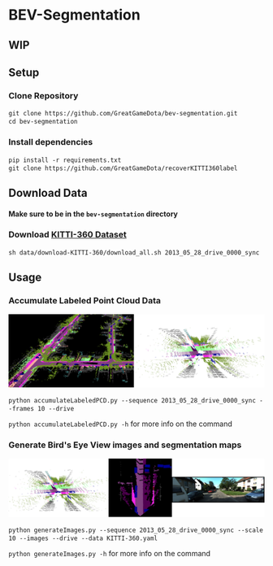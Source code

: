 
# BEV-Segmentation

## WIP

## Setup

### Clone Repository
```
git clone https://github.com/GreatGameDota/bev-segmentation.git
cd bev-segmentation
```  

### Install dependencies
```
pip install -r requirements.txt
git clone https://github.com/GreatGameDota/recoverKITTI360label
```  

## Download Data
#### Make sure to be in the `bev-segmentation` directory
### Download [KITTI-360 Dataset](http://www.cvlibs.net/datasets/kitti-360/)
```
sh data/download-KITTI-360/download_all.sh 2013_05_28_drive_0000_sync
```  

## Usage

### Accumulate Labeled Point Cloud Data

<img src="https://github.com/GreatGameDota/bev-segmentation/blob/main/.github/accum.png">

```
python accumulateLabeledPCD.py --sequence 2013_05_28_drive_0000_sync --frames 10 --drive
```

`python accumulateLabeledPCD.py -h` for more info on the command

### Generate Bird's Eye View images and segmentation maps

<img src="https://github.com/GreatGameDota/bev-segmentation/blob/main/.github/bev.png">

```
python generateImages.py --sequence 2013_05_28_drive_0000_sync --scale 10 --images --drive --data KITTI-360.yaml
```

`python generateImages.py -h` for more info on the command